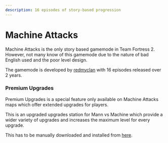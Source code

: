 ```yaml
---
description: 16 episodes of story-based progression
---
```


# Machine Attacks

Machine Attacks is the only story based gamemode in Team Fortress 2. However, not many know of this gamemode due to the nature of bad English used and the poor level design.

The gamemode is developed by [redmyclan](https://gamebanana.com/members/1192845) with 16 episodes released over 2 years.

### Premium Upgrades

Premium Upgrades is a special feature only available on Machine Attacks maps which offer extended upgrades for players.

This is an upgraded upgrades station for Mann vs Machine which provide a wider variety of upgrades and increases the maximum level for every upgrade.

This has to be manually downloaded and installed from [here](https://titan.tf/downloads).

